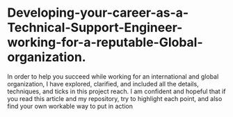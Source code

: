 # Developing-your-career-as-a-Technical-Support-Engineer-working-for-a-reputable-Global-organization.
In order to help you succeed while working for an international and global organization, I have explored, clarified, and included all the details, techniques, and ticks in this project reach. I am confident and hopeful that if you read this article and my repository, try to highlight each point, and also find your own workable way to put  in action
